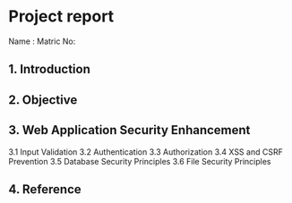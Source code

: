 # Project report

Name :
Matric No:

## 1. Introduction

## 2. Objective

## 3. Web Application Security Enhancement
   3.1 Input Validation
   3.2 Authentication
   3.3 Authorization
   3.4 XSS and CSRF Prevention
   3.5 Database Security Principles
   3.6 File Security Principles

## 4. Reference

